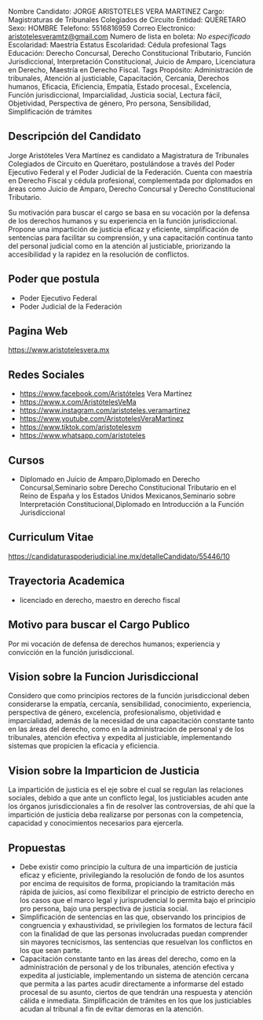 Nombre Candidato: JORGE ARISTOTELES VERA MARTINEZ
Cargo: Magistraturas de Tribunales Colegiados de Circuito
Entidad: QUERETARO
Sexo: HOMBRE
Telefono: 5516816959
Correo Electronico: aristotelesveramtz@gmail.com
Numero de lista en boleta: *No especificado*
Escolaridad: Maestría
Estatus Escolaridad: Cédula profesional
Tags Educación: Derecho Concursal, Derecho Constitucional Tributario, Función Jurisdiccional, Interpretación Constitucional, Juicio de Amparo, Licenciatura en Derecho, Maestría en Derecho Fiscal.
Tags Propósito: Administración de tribunales, Atención al justiciable, Capacitación, Cercanía, Derechos humanos, Eficacia, Eficiencia, Empatía, Estado procesal., Excelencia, Función jurisdiccional, Imparcialidad, Justicia social, Lectura fácil, Objetividad, Perspectiva de género, Pro persona, Sensibilidad, Simplificación de trámites


## Descripción del Candidato 

Jorge Aristóteles Vera Martínez es candidato a Magistratura de Tribunales Colegiados de Circuito en Querétaro, postulándose a través del Poder Ejecutivo Federal y el Poder Judicial de la Federación. Cuenta con maestría en Derecho Fiscal y cédula profesional, complementada por diplomados en áreas como Juicio de Amparo, Derecho Concursal y Derecho Constitucional Tributario.

Su motivación para buscar el cargo se basa en su vocación por la defensa de los derechos humanos y su experiencia en la función jurisdiccional. Propone una impartición de justicia eficaz y eficiente, simplificación de sentencias para facilitar su comprensión, y una capacitación continua tanto del personal judicial como en la atención al justiciable, priorizando la accesibilidad y la rapidez en la resolución de conflictos.


## Poder que postula

- Poder Ejecutivo Federal
- Poder Judicial de la Federación


## Pagina Web

https://www.aristotelesvera.mx


## Redes Sociales

- https://www.facebook.com/Aristóteles Vera Martínez
- https://www.x.com/AristótelesVeMa
- https://www.instagram.com/aristoteles.veramartinez
- https://www.youtube.com/AristotelesVeraMartinez
- https://www.tiktok.com/aristotelesvm
- https://www.whatsapp.com/aristoteles


## Cursos

- Diplomado en Juicio de Amparo,Diplomado en Derecho Concursal,Seminario sobre Derecho Constitucional Tributario en el Reino de España y los Estados Unidos Mexicanos,Seminario sobre Interpretación Constitucional,Diplomado en Introducción a la Función Jurisdiccional


## Curriculum Vitae

https://candidaturaspoderjudicial.ine.mx/detalleCandidato/55446/10


## Trayectoria Academica

- licenciado en derecho, maestro en derecho fiscal


## Motivo para buscar el Cargo Publico

Por mi vocación de defensa de derechos humanos; experiencia y convicción en la función jurisdiccional.


## Vision sobre la Funcion Jurisdiccional

Considero que como principios rectores de la función jurisdiccional deben considerarse la empatía, cercanía, sensibilidad, conocimiento, experiencia, perspectiva de género, excelencia, profesionalismo, objetividad e imparcialidad, además de la necesidad de una capacitación constante tanto en las áreas del derecho, como en la administración de personal y de los tribunales, atención efectiva y expedita al justiciable, implementando sistemas que propicien la eficacia y eficiencia.


## Vision sobre la Imparticion de Justicia

La impartición de justicia es el eje sobre el cual se regulan las relaciones sociales, debido a que ante un conflicto legal, los justiciables acuden ante los órganos jurisdiccionales a fin de resolver las controversias, de ahí que la impartición de justicia deba realizarse por personas con la competencia, capacidad y conocimientos necesarios para ejercerla.


## Propuestas

- Debe existir como principio la cultura de una impartición de justicia eficaz y eficiente, privilegiando la resolución de fondo de los asuntos por encima de requisitos de forma, propiciando la tramitación más rápida de juicios, así como flexibilizar el principio de estricto derecho en los casos que el marco legal y jurisprudencial lo permita bajo el principio pro persona, bajo una perspectiva de justicia social.
- Simplificación de sentencias en las que, observando los principios de congruencia y exhaustividad, se privilegien los formatos de lectura fácil con la finalidad de que las personas involucradas puedan comprender sin mayores tecnicismos, las sentencias que resuelvan los conflictos en los que sean parte.
- Capacitación constante tanto en las áreas del derecho, como en la administración de personal y de los tribunales, atención efectiva y expedita al justiciable, implementando un sistema de atención cercana que permita a las partes acudir directamente a informarse del estado procesal de su asunto, ciertos de que tendrán una respuesta y atención cálida e inmediata. Simplificación de trámites en los que los justiciables acudan al tribunal a fin de evitar demoras en la atención.

